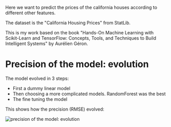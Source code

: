 Here we want to predict the prices of the california houses according to different other features.

The dataset is the "California Housing Prices" from StatLib.

This is my work based on the book "Hands-On Machine Learning with Scikit-Learn and TensorFlow: Concepts, Tools, and Techniques to Build Intelligent Systems" by  Aurélien Géron.

# Precision of the model: evolution
The model evolved in 3 steps:
* First a dummy linear model
* Then choosing  a more complicated models. RandomForest was the best
* The fine tuning the model

This shows how the precision (RMSE) evolved:

![precision of the model: evolution](https://user-images.githubusercontent.com/1684807/35779533-c3eeedf2-09ce-11e8-929e-3ced1280d108.png)
